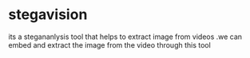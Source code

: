 # stegavision
its a stegananlysis tool that helps to extract image from videos .we can embed and extract the image from the video through this tool 
